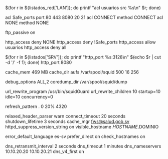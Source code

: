 $(for r in ${listados_red['LAN']}; do printf "acl usuarios src %s\n" $r; done)

acl Safe_ports port 80 443 8080 20 21
acl CONNECT method CONNECT
acl NONE method NONE

ftp_passive on

http_access deny NONE
http_access deny !Safe_ports
http_access allow usuarios
http_access deny all

$(for r in ${listados['SRV']}; do printf "http_port %s:3128\n" $(echo $r | cut -d '/' -f 1); done)
http_port 8080

cache_mem 469 MB
cache_dir aufs /var/spool/squid 500 16 256

debug_options ALL,2
coredump_dir /var/spool/squid/dump

url_rewrite_program /usr/bin/squidGuard 
url_rewrite_children 10 startup=10 idle=10 concurrency=0

refresh_pattern .       0   20% 4320

relaxed_header_parser warn
connect_timeout 20 seconds
shutdown_lifetime 3 seconds
cache_mgr fws@salud.gob.sv
httpd_suppress_version_string on
visible_hostname $HOSTNAME.$DOMINIO

error_default_language  es-sv
prefer_direct on
check_hostnames on

dns_retransmit_interval 2 seconds
dns_timeout 1 minutes
dns_nameservers 10.10.20.20 10.10.20.21
dns_v4_first on
